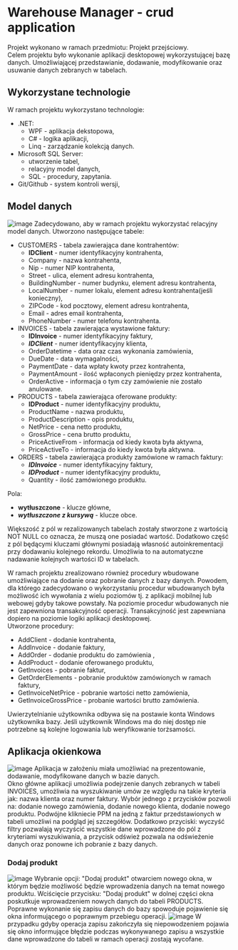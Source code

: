 # Warehouse Manager - crud application

Projekt wykonano w ramach przedmiotu: Projekt przejściowy.    
Celem projektu było wykonanie aplikacji desktopowej wykorzystującej bazę danych. Umożliwiającej przedstawianie, dodawanie, modyfikowanie oraz usuwanie danych zebranych w tabelach. 

## Wykorzystane technologie
W ramach projektu wykorzystano technologie:
  - .NET:
    - WPF - aplikacja dekstopowa,
    - C# - logika aplikacji,
    - Linq - zarządzanie kolekcją danych.
  - Microsoft SQL Server:
    - utworzenie tabel,
    - relacyjny model danych,
    - SQL - procedury, zapytania.
  - Git/Github - system kontroli wersji,
  
## Model danych
![image](https://user-images.githubusercontent.com/56918406/209851859-82cb7ad3-773c-4f7f-af3a-5685cf9518f5.png)
Zadecydowano, aby w ramach projektu wykorzystać relacyjny model danych. Utworzono następujące tabele:
  - CUSTOMERS - tabela zawierająca dane kontrahentów:
    - **IDClient** - numer identyfikacyjny kontrahenta,
    - Company - nazwa kontrahenta,
    - Nip - numer NIP kontrahenta,
    - Street - ulica, element adresu kontrahenta,
    - BuildingNumber - numer budynku, element adresu kontrahenta,
    - LocalNumber - numer lokalu, element adresu kontrahenta(jeśli konieczny),
    - ZIPCode - kod pocztowy, element adresu kontrahenta,
    - Email - adres email kontrahenta,
    - PhoneNumber - numer telefonu kontrahenta.
  - INVOICES - tabela zawierająca wystawione faktury:
    - **IDInvoice** - numer identyfikacyjny faktury,
    - ***IDClient*** - numer identyfikacyjny klienta, 
    - OrderDatetime - data oraz czas wykonania zamówienia,
    - DueDate - data wymagalności,
    - PaymentDate - data wpłaty kwoty przez kontrahenta,
    - PaymentAmount - ilość wpłaconych pieniędzy przez kontrahenta,
    - OrderActive - informacja o tym czy zamówienie nie zostało anulowane.
  - PRODUCTS - tabela zawierająca oferowane produkty:
    - **IDProduct** - numer identyfikacyjny produktu,
    - ProductName - nazwa produktu,
    - ProductDescription - opis produktu,
    - NetPrice - cena netto produktu,
    - GrossPrice - cena brutto produktu,
    - PriceActiveFrom - informacja od kiedy kwota była aktywna,
    - PriceActiveTo - informacja do kiedy kwota była aktywna.
  - ORDERS - tabela zawierająca produkty zamówione w ramach faktury:
    - ***IDInvoice*** - numer identyfikacyjny faktury,
    - ***IDProduct*** - numer identyfikacyjny produktu,
    - Quantity - ilość zamówionego produktu.

Pola:
  - **wytłuszczone** - klucze główne,
  - ***wytłuszczone z kursywą*** - klucze obce.
  
Większość z pól w rezalizowanych tabelach zostały stworzone z wartością NOT NULL co oznacza, że muszą one posiadać wartość. Dodatkowo część z pól będącymi kluczami głównymi posiadają własność autoinkrementacji przy dodawaniu kolejnego rekordu. Umożliwia to na automatyczne nadawanie kolejnych wartości ID w tabelach.

W ramach projektu zrealizowano również procedury wbudowane umożliwiające na dodanie oraz pobranie danych z bazy danych. Powodem, dla którego zadecydowano o wykorzystaniu procedur wbudowanych była możliwość ich wywołania z wielu poziomów tj. z aplikacji mobilnej lub webowej gdyby takowe powstały. Na poziomie procedur wbudowanych nie jest zapewniona transakcyjność operacji. Transakcyjność  jest zapewniana dopiero na poziomie logiki aplikacji desktopowej.  
Utworzone procedury:
  - AddClient - dodanie kontrahenta,
  - AddInvoice - dodanie faktury,
  - AddOrder - dodanie produktu do zamówienia ,
  - AddProduct - dodanie oferowanego produktu,
  - GetInvoices - pobranie faktur,
  - GetOrderElements - pobranie produktów zamówionych w ramach faktury,
  - GetInvoiceNetPrice - pobranie wartości netto zamówienia,
  - GetInvoiceGrossPrice - probanie wartości brutto zamówienia.

Uwierzytelnianie użytkownika odbywa się na postawie konta Windows użytkownika bazy. Jeśli użytkownik Windows ma do niej dostęp nie potrzebne są kolejne logowania lub weryfikowanie torżsamości.

## Aplikacja okienkowa

![image](https://user-images.githubusercontent.com/56918406/210274141-6d962dc5-f366-4902-92b5-5d654b9ad0c5.png)
Aplikacja w założeniu miała umożliwiać na prezentowanie, dodawanie, modyfikowane danych w bazie danych.  
Okno główne aplikacji umożliwia podejrzenie danych zebranych w tabeli INVOICES, umożliwia na wyszukiwanie umów ze względu na takie kryteria jak: nazwa klienta oraz numer faktury. Wybór jednego z przycisków pozwoli na: dodanie nowego zamówienia, dodanie nowego klienta, dodanie nowego produktu. Podwójne klikniecie PPM na jedną z faktur przedstawionych w tabeli umożliwi na podgląd jej szczegółów. Dodatkowo przyciski: wyczyść filtry pozwalają wyczyścić wszystkie dane wprowadzone do pól z kryteriami wyszukiwania, a przycisk odśwież pozwala na odświeżenie danych oraz ponowne ich pobranie z bazy danych.

### Dodaj produkt

![image](https://user-images.githubusercontent.com/56918406/210274768-e79fd7af-c627-4df9-99a3-35e2764f3520.png)
Wybranie opcji: "Dodaj produkt" otwarciem nowego okna, w którym będzie możliwość będzie wprowadzenia danych na temat nowego produktu. Wciścięcie przycisku: "Dodaj produkt" w dolnej części okna poskutkuje wprowadzeniem nowych danych do tabeli PRODUCTS. Poprawne wykonanie się zapisu danych do bazy spowoduje pojawienie się okna informującego o poprawnym przebiegu operacji.
![image](https://user-images.githubusercontent.com/56918406/210274945-e88cd02d-92ff-45ec-b609-2968ceda96ca.png)
W przypadku gdyby operacja zapisu zakończyła się niepowodzeniem pojawia się okno informujące błędzie podczas wykonywanego zapisu a wszystkie dane wprowadzone do tabeli w ramach operacji zostają wycofane.





  

  
